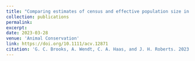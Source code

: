 ```yaml
---
title: "Comparing estimates of census and effective population size in an endangered amphibian"
collection: publications
permalink: 
excerpt:
date: 2023-03-28
venue: 'Animal Conservation'
link: https://doi.org/10.1111/acv.12871
citation: 'G. C. Brooks, A. Wendt, C. A. Haas, and J. H. Roberts. 2023. Comparing estimates of census and effective population size in an endangered amphibian. <i>Animal Conservation</i> 26:839-850.'
---
```

